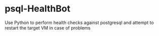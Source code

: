 # psql-HealthBot
Use Python to perform health checks against postgresql and attempt to restart the target VM in case of problems
